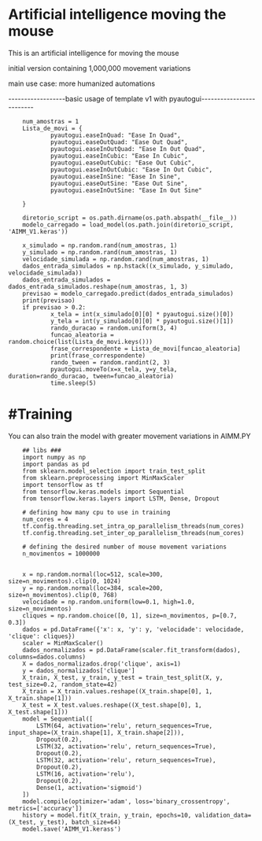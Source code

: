 # Artificial intelligence moving the mouse 

This is an artificial intelligence for moving the mouse  


initial version containing 1,000,000 movement variations


main use case:
more humanized automations


------------------basic usage of template v1 with pyautogui-------------------------
        
        num_amostras = 1  
        Lista_de_movi = {
                pyautogui.easeInQuad: "Ease In Quad",
                pyautogui.easeOutQuad: "Ease Out Quad",
                pyautogui.easeInOutQuad: "Ease In Out Quad",
                pyautogui.easeInCubic: "Ease In Cubic", 
                pyautogui.easeOutCubic: "Ease Out Cubic", 
                pyautogui.easeInOutCubic: "Ease In Out Cubic", 
                pyautogui.easeInSine: "Ease In Sine", 
                pyautogui.easeOutSine: "Ease Out Sine", 
                pyautogui.easeInOutSine: "Ease In Out Sine"

        }

        diretorio_script = os.path.dirname(os.path.abspath(__file__))
        modelo_carregado = load_model(os.path.join(diretorio_script, 'AIMM_V1.keras'))
        
        x_simulado = np.random.rand(num_amostras, 1) 
        y_simulado = np.random.rand(num_amostras, 1) 
        velocidade_simulada = np.random.rand(num_amostras, 1)  
        dados_entrada_simulados = np.hstack((x_simulado, y_simulado, velocidade_simulada))
        dados_entrada_simulados = dados_entrada_simulados.reshape(num_amostras, 1, 3)
        previsao = modelo_carregado.predict(dados_entrada_simulados)
        print(previsao)
        if previsao > 0.2:
                x_tela = int(x_simulado[0][0] * pyautogui.size()[0])
                y_tela = int(y_simulado[0][0] * pyautogui.size()[1])
                rando_duracao = random.uniform(3, 4)
                funcao_aleatoria = random.choice(list(Lista_de_movi.keys()))
                frase_correspondente = Lista_de_movi[funcao_aleatoria]
                print(frase_correspondente)
                rando_tween = random.randint(2, 3)
                pyautogui.moveTo(x=x_tela, y=y_tela, duration=rando_duracao, tween=funcao_aleatoria)
                time.sleep(5)



# #Training

You can also train the model with greater movement variations in AIMM.PY
        
        ## libs ###
        import numpy as np
        import pandas as pd
        from sklearn.model_selection import train_test_split
        from sklearn.preprocessing import MinMaxScaler
        import tensorflow as tf
        from tensorflow.keras.models import Sequential
        from tensorflow.keras.layers import LSTM, Dense, Dropout
        
        # defining how many cpu to use in training
        num_cores = 4
        tf.config.threading.set_intra_op_parallelism_threads(num_cores)
        tf.config.threading.set_inter_op_parallelism_threads(num_cores)
        
        # defining the desired number of mouse movement variations
        n_movimentos = 1000000
        
        
        x = np.random.normal(loc=512, scale=300, size=n_movimentos).clip(0, 1024)
        y = np.random.normal(loc=384, scale=200, size=n_movimentos).clip(0, 768)
        velocidade = np.random.uniform(low=0.1, high=1.0, size=n_movimentos)
        cliques = np.random.choice([0, 1], size=n_movimentos, p=[0.7, 0.3])
        dados = pd.DataFrame({'x': x, 'y': y, 'velocidade': velocidade, 'clique': cliques})
        scaler = MinMaxScaler()
        dados_normalizados = pd.DataFrame(scaler.fit_transform(dados), columns=dados.columns)
        X = dados_normalizados.drop('clique', axis=1)
        y = dados_normalizados['clique']
        X_train, X_test, y_train, y_test = train_test_split(X, y, test_size=0.2, random_state=42)
        X_train = X_train.values.reshape((X_train.shape[0], 1, X_train.shape[1]))
        X_test = X_test.values.reshape((X_test.shape[0], 1, X_test.shape[1]))
        model = Sequential([
            LSTM(64, activation='relu', return_sequences=True, input_shape=(X_train.shape[1], X_train.shape[2])),
            Dropout(0.2),
            LSTM(32, activation='relu', return_sequences=True),  
            Dropout(0.2),
            LSTM(32, activation='relu', return_sequences=True),  
            Dropout(0.2),
            LSTM(16, activation='relu'),  
            Dropout(0.2),
            Dense(1, activation='sigmoid')
        ])
        model.compile(optimizer='adam', loss='binary_crossentropy', metrics=['accuracy'])
        history = model.fit(X_train, y_train, epochs=10, validation_data=(X_test, y_test), batch_size=64)
        model.save('AIMM_V1.kerass')
        












                
